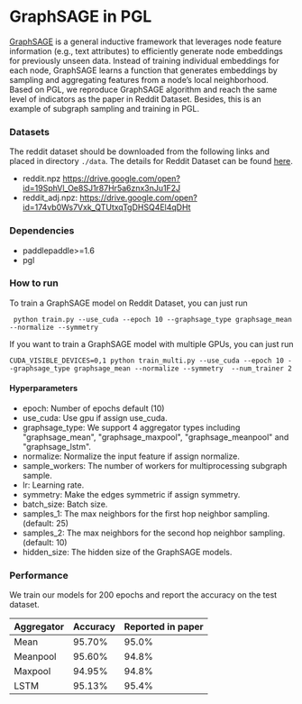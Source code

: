 # GraphSAGE in PGL

[GraphSAGE](https://cs.stanford.edu/people/jure/pubs/graphsage-nips17.pdf) is a general inductive framework that leverages node feature
information (e.g., text attributes) to efficiently generate node embeddings for previously unseen data. Instead of training individual embeddings for each node, GraphSAGE learns a function that generates embeddings by sampling and aggregating features from a node’s local neighborhood. Based on PGL, we reproduce GraphSAGE algorithm and reach the same level of indicators as the paper in Reddit Dataset. Besides, this is an example of subgraph sampling and training in PGL.

### Datasets
The reddit dataset should be downloaded from the following links and placed in directory ```./data```. The details for Reddit Dataset can be found [here](https://cs.stanford.edu/people/jure/pubs/graphsage-nips17.pdf).

- reddit.npz https://drive.google.com/open?id=19SphVl_Oe8SJ1r87Hr5a6znx3nJu1F2J
- reddit_adj.npz: https://drive.google.com/open?id=174vb0Ws7Vxk_QTUtxqTgDHSQ4El4qDHt


### Dependencies

- paddlepaddle>=1.6
- pgl

### How to run

To train a GraphSAGE model on Reddit Dataset, you can just run

```
 python train.py --use_cuda --epoch 10 --graphsage_type graphsage_mean --normalize --symmetry     
```

If you want to train a GraphSAGE model with multiple GPUs, you can just run

```
CUDA_VISIBLE_DEVICES=0,1 python train_multi.py --use_cuda --epoch 10 --graphsage_type graphsage_mean --normalize --symmetry  --num_trainer 2    
```

#### Hyperparameters

- epoch: Number of epochs default (10)
- use_cuda: Use gpu if assign use_cuda. 
- graphsage_type: We support 4 aggregator types including "graphsage_mean", "graphsage_maxpool", "graphsage_meanpool" and "graphsage_lstm".
- normalize: Normalize the input feature if assign normalize.
- sample_workers: The number of workers for multiprocessing subgraph sample.
- lr: Learning rate.
- symmetry: Make the edges symmetric if assign symmetry.
- batch_size: Batch size.
- samples_1: The max neighbors for the first hop neighbor sampling. (default: 25)
- samples_2: The max neighbors for the second hop neighbor sampling. (default: 10)
- hidden_size: The hidden size of the GraphSAGE models.


### Performance

We train our models for 200 epochs and report the accuracy on the test dataset.


| Aggregator | Accuracy   | Reported in paper |
| --- | --- | --- |
| Mean | 95.70% |  95.0% | 
| Meanpool | 95.60% | 94.8% |
| Maxpool | 94.95%  | 94.8% |
| LSTM | 95.13% | 95.4% |
